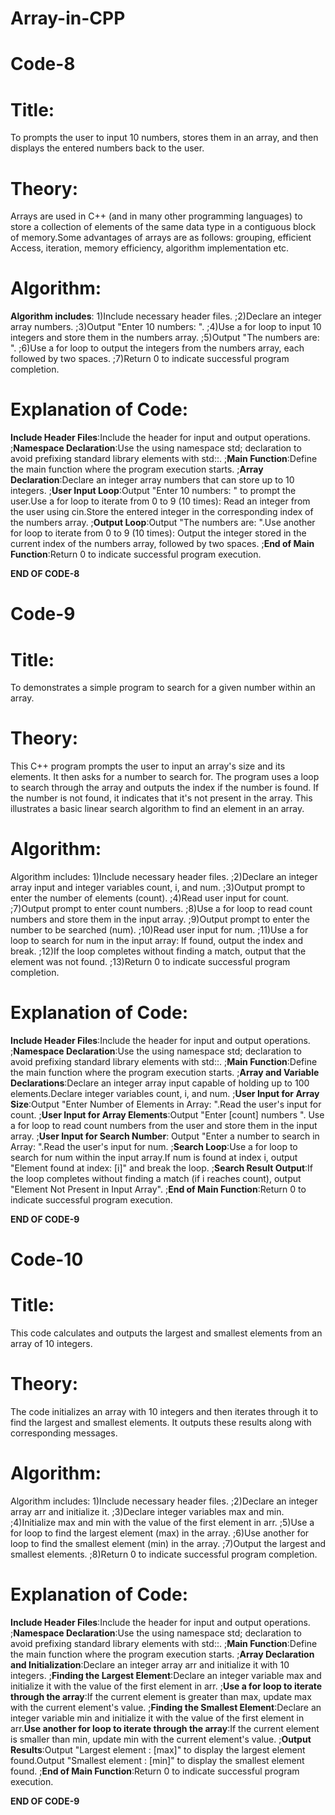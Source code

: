 # Array-in-CPP

# Code-8

# Title:
To prompts the user to input 10 numbers, stores them in an array, and then displays the entered numbers back to the user.

# Theory:
Arrays are used in C++ (and in many other programming languages) to store a collection of elements of the same data type in a contiguous block of memory.Some advantages of arrays are as follows: grouping, efficient Access, iteration, memory efficiency, algorithm implementation etc.

# Algorithm:
**Algorithm includes**: 1)Include necessary header files. ;2)Declare an integer array numbers. ;3)Output "Enter 10 numbers: ". ;4)Use a for loop to input 10 integers and store them in the numbers array. ;5)Output "The numbers are: ". ;6)Use a for loop to output the integers from the numbers array, each followed by two spaces. ;7)Return 0 to indicate successful program completion.

# Explanation of Code:
**Include Header Files**:Include the <iostream> header for input and output operations. ;**Namespace Declaration**:Use the using namespace std; declaration to avoid prefixing standard library elements with std::. ;**Main Function**:Define the main function where the program execution starts. ;**Array Declaration**:Declare an integer array numbers that can store up to 10 integers. ;**User Input Loop**:Output "Enter 10 numbers: " to prompt the user.Use a for loop to iterate from 0 to 9 (10 times):
Read an integer from the user using cin.Store the entered integer in the corresponding index of the numbers array. ;**Output Loop**:Output "The numbers are: ".Use another for loop to iterate from 0 to 9 (10 times):
Output the integer stored in the current index of the numbers array, followed by two spaces. ;**End of Main Function**:Return 0 to indicate successful program execution.

**END OF CODE-8**


# Code-9

# Title: 
To demonstrates a simple program to search for a given number within an array. 

# Theory:
This C++ program prompts the user to input an array's size and its elements. It then asks for a number to search for. The program uses a loop to search through the array and outputs the index if the number is found. If the number is not found, it indicates that it's not present in the array. This illustrates a basic linear search algorithm to find an element in an array.

# Algorithm:
Algorithm includes: 1)Include necessary header files. ;2)Declare an integer array input and integer variables count, i, and num. ;3)Output prompt to enter the number of elements (count). ;4)Read user input for count. ;7)Output prompt to enter count numbers. ;8)Use a for loop to read count numbers and store them in the input array. ;9)Output prompt to enter the number to be searched (num). ;10)Read user input for num. ;11)Use a for loop to search for num in the input array: If found, output the index and break. ;12)If the loop completes without finding a match, output that the element was not found. ;13)Return 0 to indicate successful program completion.

# Explanation of Code:
**Include Header Files**:Include the <iostream> header for input and output operations. ;**Namespace Declaration**:Use the using namespace std; declaration to avoid prefixing standard library elements with std::. ;**Main Function**:Define the main function where the program execution starts. ;**Array and Variable Declarations**:Declare an integer array input capable of holding up to 100 elements.Declare integer variables count, i, and num. ;**User Input for Array Size**:Output "Enter Number of Elements in Array: ".Read the user's input for count. ;**User Input for Array Elements**:Output "Enter [count] numbers ".
Use a for loop to read count numbers from the user and store them in the input array. ;**User Input for Search Number**:
Output "Enter a number to search in Array: ".Read the user's input for num. ;**Search Loop**:Use a for loop to search for num within the input array.If num is found at index i, output "Element found at index: [i]" and break the loop. ;**Search Result Output**:If the loop completes without finding a match (if i reaches count), output "Element Not Present in Input Array". ;**End of Main Function**:Return 0 to indicate successful program execution.

**END OF CODE-9**

# Code-10

# Title:
This code calculates and outputs the largest and smallest elements from an array of 10 integers.

# Theory:
The code initializes an array with 10 integers and then iterates through it to find the largest and smallest elements. It outputs these results along with corresponding messages.

# Algorithm:
Algorithm includes: 1)Include necessary header files. ;2)Declare an integer array arr and initialize it. ;3)Declare integer variables max and min. ;4)Initialize max and min with the value of the first element in arr. ;5)Use a for loop to find the largest element (max) in the array. ;6)Use another for loop to find the smallest element (min) in the array. ;7)Output the largest and smallest elements. ;8)Return 0 to indicate successful program completion.

# Explanation of Code:
**Include Header Files**:Include the <iostream> header for input and output operations. ;**Namespace Declaration**:Use the using namespace std; declaration to avoid prefixing standard library elements with std::. ;**Main Function**:Define the main function where the program execution starts. ;**Array Declaration and Initialization**:Declare an integer array arr and initialize it with 10 integers. ;**Finding the Largest Element**:Declare an integer variable max and initialize it with the value of the first element in arr. ;**Use a for loop to iterate through the array**:If the current element is greater than max, update max with the current element's value. ;**Finding the Smallest Element**:Declare an integer variable min and initialize it with the value of the first element in arr.**Use another for loop to iterate through the array**:If the current element is smaller than min, update min with the current element's value. ;**Output Results**:Output "Largest element : [max]" to display the largest element found.Output "Smallest element : [min]" to display the smallest element found. ;**End of Main Function**:Return 0 to indicate successful program execution.

**END OF CODE-9**
